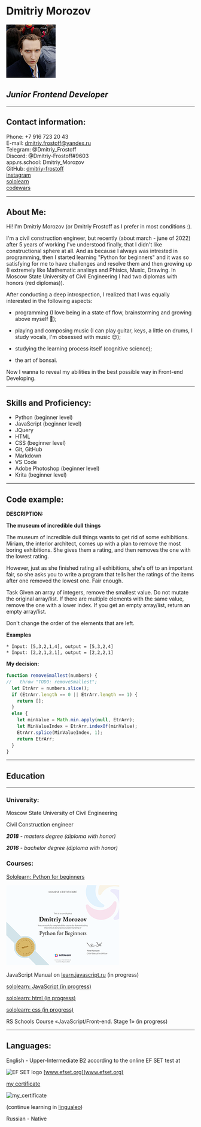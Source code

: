 # **Dmitriy Morozov**
![Dmitriy Frostoff](./assets/img/IMG_20210918_163706.png)

## ***Junior Frontend Developer***
***

## **Contact information:**
Phone: +7 916 723 20 43  
E-mail: <dmitriy.frostoff@yandex.ru>  
Telegram: @Dmitriy_Frostoff  
Discord: @Dmitriy-Frostoff#9603  
app.rs.school: Dmitriy_Morozov  
GitHub: [dmitriy-frostoff](https://github.com/Dmitriy-Frostoff/ "My github acc")  
[instagram](https://www.instagram.com "dmitriy.frostoff")  
[sololearn](https://www.sololearn.com/profile/16514154)   
[codewars](https://www.codewars.com/users/Dmitriy-Frostoff)   

***
## **About Me:**
Hi! I'm Dmitriy Morozov (or Dmitriy Frostoff as I prefer in most conditions :).

 I'm a civil construction engineer, but recently (about march - june of 2022) after 5 years of working I've understood finally, that I didn't like constructional sphere at all. And as because I always was intrested in programming, then I started learning "Python for beginners" and it was so satisfying for me to have challenges and resolve them and then growing up (I extremely like Mathematic analisys and Phisics, Music, Drawing. In Moscow State University of Civil Engineering I had two diplomas with honors (red diplomas)).

 After conducting a deep introspection, I realized that I was equally interested in the following aspects: 
 + programming (I love being in a state of flow, brainstorming and growing above myself 🤩);

 + playing and composing music (I can play guitar, keys, a little on drums, I study vocals, I'm obsessed with music 😍);

 + studying the learning process itself (cognitive science);

 + the art of bonsai.
 
Now I wanna to reveal my abilities in the best possible way in Front-end Developing.  

***
## **Skills and Proficiency:**
* Python (beginner level)  
* JavaScript (beginner level)
* JQuery  
* HTML 
* CSS (beginner level)
* Git, GitHub  
* Markdown  
* VS Code  
* Adobe Photoshop (beginner level)  
* Krita (beginner level)  

***
## **Code example:**  

**DESCRIPTION:**

**The museum of incredible dull things**  

The museum of incredible dull things wants to get rid of some exhibitions. Miriam, the interior architect, comes up with a plan to remove the most boring exhibitions. She gives them a rating, and then removes the one with the lowest rating.

However, just as she finished rating all exhibitions, she's off to an important fair, so she asks you to write a program that tells her the ratings of the items after one removed the lowest one. Fair enough.

Task
Given an array of integers, remove the smallest value. Do not mutate the original array/list. If there are multiple elements with the same value, remove the one with a lower index. If you get an empty array/list, return an empty array/list.

Don't change the order of the elements that are left.

**Examples**  
```* Input: [1,2,3,4,5], output = [2,3,4,5]
* Input: [5,3,2,1,4], output = [5,3,2,4]
* Input: [2,2,1,2,1], output = [2,2,2,1]
```
**My decision:**  

```javascript  
function removeSmallest(numbers) {
//   throw "TODO: removeSmallest";
  let EtrArr = numbers.slice();
  if (EtrArr.length == 0 || EtrArr.length == 1) {
    return [];
  }
  else {
    let minValue = Math.min.apply(null, EtrArr);
    let MinValueIndex = EtrArr.indexOf(minValue);
    EtrArr.splice(MinValueIndex, 1);
    return EtrArr;
  }
}
```
***
## **Education**
***
### **University:**
Moscow State University of Civil Engineering

Civil Construction engineer

***2018** - masters degree (diploma with honor)*  

***2016** - bachelor degree (diploma with honor)*

### **Courses:**  
[Sololearn: Python for beginners](https://www.sololearn.com/certificates/CT-KHNYMAG8)

![Sololearn](./images/ac522c48-c4f5-406b-9e98-8b00de3922601.png "my python certificate")  

JavaScript Manual on [learn.javascript.ru](https://learn.javascript.ru/first-steps) (in progress)

[sololearn: JavaScript (in progress)](https://www.sololearn.com/learning/1024)  

[sololearn: html (in progress)](https://www.sololearn.com/learning/1014)

[sololearn: css (in progress)](https://www.sololearn.com/learning/1023)

RS Schools Course «JavaScript/Front-end. Stage 1» (in progress)  

*** 
## **Languages:**  
English - Upper-Intermediate B2 according to the online EF SET test at 

 ![EF SET logo](https://a.storyblok.com/f/71234/103x24/da9ab91cbd/efset-logo_black.svg)  [www.efset.org](www.efset.org)

 [my certificate](https://www.efset.org/cert/4Tg7Hj)  
 
 ![my_certificate](./assets/img/EF_SET_Certificate™_Dmitriy_Frostoff1.png)
 

 (continue learning in [lingualeo](https://lingualeo.com/)) 

Russian - Native
